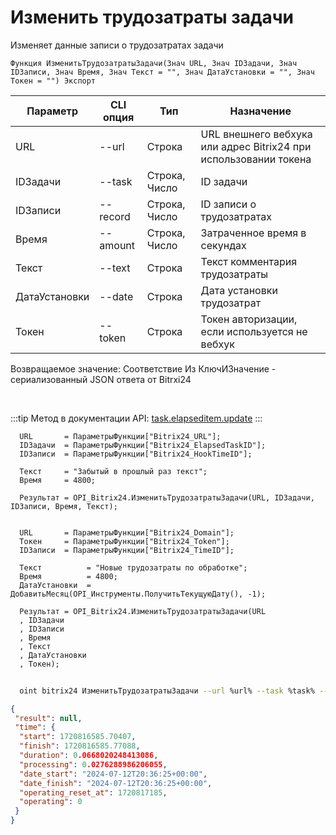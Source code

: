 ﻿---
sidebar_position: 5
---

# Изменить трудозатраты задачи
 Изменяет данные записи о трудозатратах задачи



`Функция ИзменитьТрудозатратыЗадачи(Знач URL, Знач IDЗадачи, Знач IDЗаписи, Знач Время, Знач Текст = "", Знач ДатаУстановки = "", Знач Токен = "") Экспорт`

  | Параметр | CLI опция | Тип | Назначение |
  |-|-|-|-|
  | URL | --url | Строка | URL внешнего вебхука или адрес Bitrix24 при использовании токена |
  | IDЗадачи | --task | Строка, Число | ID задачи |
  | IDЗаписи | --record | Строка, Число | ID записи о трудозатратах |
  | Время | --amount | Строка, Число | Затраченное время в секундах |
  | Текст | --text | Строка | Текст комментария трудозатраты |
  | ДатаУстановки | --date | Строка | Дата установки трудозатрат |
  | Токен | --token | Строка | Токен авторизации, если используется не вебхук |

  
  Возвращаемое значение:   Соответствие Из КлючИЗначение - сериализованный JSON ответа от Bitrxi24

<br/>

:::tip
Метод в документации API: [task.elapseditem.update](https://dev.1c-bitrix.ru/rest_help/tasks/task/elapseditem/update.php)
:::
<br/>


```bsl title="Пример кода"
  URL       = ПараметрыФункции["Bitrix24_URL"];
  IDЗадачи  = ПараметрыФункции["Bitrix24_ElapsedTaskID"];
  IDЗаписи  = ПараметрыФункции["Bitrix24_HookTimeID"];
  
  Текст     = "Забытый в прошлый раз текст";
  Время     = 4800;
  
  Результат = OPI_Bitrix24.ИзменитьТрудозатратыЗадачи(URL, IDЗадачи, IDЗаписи, Время, Текст);
  
  
  URL       = ПараметрыФункции["Bitrix24_Domain"];
  Токен     = ПараметрыФункции["Bitrix24_Token"];
  IDЗаписи  = ПараметрыФункции["Bitrix24_TimeID"];
  
  Текст          = "Новые трудозатраты по обработке";
  Время          = 4800;
  ДатаУстановки  = ДобавитьМесяц(OPI_Инструменты.ПолучитьТекущуюДату(), -1);
  
  Результат = OPI_Bitrix24.ИзменитьТрудозатратыЗадачи(URL
  , IDЗадачи
  , IDЗаписи
  , Время
  , Текст
  , ДатаУстановки
  , Токен);
```
	


```sh title="Пример команды CLI"
    
  oint bitrix24 ИзменитьТрудозатратыЗадачи --url %url% --task %task% --record %record% --amount %amount% --text %text% --date %date% --token %token%

```

```json title="Результат"
{
 "result": null,
 "time": {
  "start": 1720816585.70407,
  "finish": 1720816585.77088,
  "duration": 0.0668020248413086,
  "processing": 0.0276288986206055,
  "date_start": "2024-07-12T20:36:25+00:00",
  "date_finish": "2024-07-12T20:36:25+00:00",
  "operating_reset_at": 1720817185,
  "operating": 0
 }
}
```

